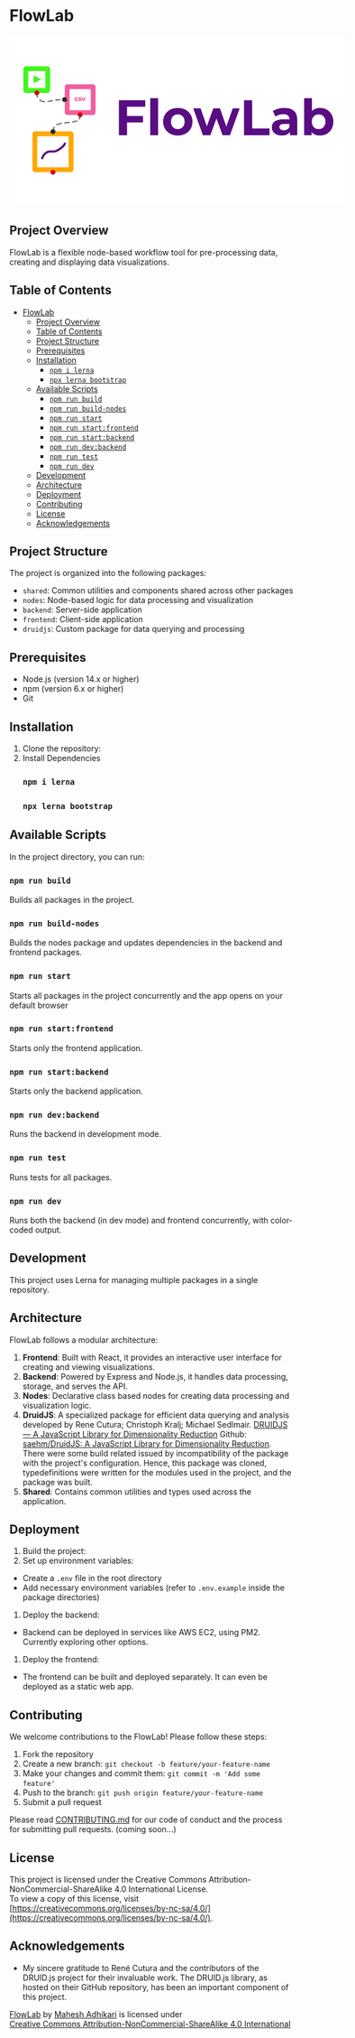 # FlowLab

<img src="./packages/frontend/src/assets/images/flowLab.png" alt="FlowLab Logo" style="max-width: 600px; height: auto;" />

## Project Overview

FlowLab is a flexible node-based workflow tool for pre-processing data, creating and displaying data visualizations.

## Table of Contents

- [FlowLab](#flowlab)
  - [Project Overview](#project-overview)
  - [Table of Contents](#table-of-contents)
  - [Project Structure](#project-structure)
  - [Prerequisites](#prerequisites)
  - [Installation](#installation)
    - [`npm i lerna`](#npm-i-lerna)
    - [`npx lerna bootstrap`](#npx-lerna-bootstrap)
  - [Available Scripts](#available-scripts)
    - [`npm run build`](#npm-run-build)
    - [`npm run build-nodes`](#npm-run-build-nodes)
    - [`npm run start`](#npm-run-start)
    - [`npm run start:frontend`](#npm-run-startfrontend)
    - [`npm run start:backend`](#npm-run-startbackend)
    - [`npm run dev:backend`](#npm-run-devbackend)
    - [`npm run test`](#npm-run-test)
    - [`npm run dev`](#npm-run-dev)
  - [Development](#development)
  - [Architecture](#architecture)
  - [Deployment](#deployment)
  - [Contributing](#contributing)
  - [License](#license)
  - [Acknowledgements](#acknowledgements)

## Project Structure

The project is organized into the following packages:

- `shared`: Common utilities and components shared across other packages
- `nodes`: Node-based logic for data processing and visualization
- `backend`: Server-side application
- `frontend`: Client-side application
- `druidjs`: Custom package for data querying and processing

## Prerequisites

- Node.js (version 14.x or higher)
- npm (version 6.x or higher)
- Git

## Installation

1. Clone the repository:
2. Install Dependencies
   ### `npm i lerna`
   ### `npx lerna bootstrap`

## Available Scripts

In the project directory, you can run:

### `npm run build`

Builds all packages in the project.

### `npm run build-nodes`

Builds the nodes package and updates dependencies in the backend and frontend packages.

### `npm run start`

Starts all packages in the project concurrently and the app opens on your default browser

### `npm run start:frontend`

Starts only the frontend application.

### `npm run start:backend`

Starts only the backend application.

### `npm run dev:backend`

Runs the backend in development mode.

### `npm run test`

Runs tests for all packages.

### `npm run dev`

Runs both the backend (in dev mode) and frontend concurrently, with color-coded output.

## Development

This project uses Lerna for managing multiple packages in a single repository.

## Architecture

FlowLab follows a modular architecture:

1. **Frontend**: Built with React, it provides an interactive user interface for creating and viewing visualizations.
2. **Backend**: Powered by Express and Node.js, it handles data processing, storage, and serves the API.
3. **Nodes**: Declarative class based nodes for creating data processing and visualization logic.
4. **DruidJS**: A specialized package for efficient data querying and analysis developed by Rene Cutura; Christoph Kralj; Michael Sedlmair. [DRUIDJS — A JavaScript Library for Dimensionality Reduction](https://doi.org/10.1109/VIS47514.2020.00029) Github: [saehm/DruidJS: A JavaScript Library for Dimensionality Reduction](https://github.com/saehm/DruidJS). There were some build related issued by incompatibility of the package with the project's configuration. Hence, this package was cloned, typedefinitions were written for the modules used in the project, and the package was built.
5. **Shared**: Contains common utilities and types used across the application.

## Deployment

1. Build the project:
2. Set up environment variables:

- Create a `.env` file in the root directory
- Add necessary environment variables (refer to `.env.example` inside the package directories)

1. Deploy the backend:

- Backend can be deployed in services like AWS EC2, using PM2. Currently exploring other options.

1. Deploy the frontend:

- The frontend can be built and deployed separately. It can even be deployed as a static web app.

## Contributing

We welcome contributions to the FlowLab! Please follow these steps:

1. Fork the repository
2. Create a new branch: `git checkout -b feature/your-feature-name`
3. Make your changes and commit them: `git commit -m 'Add some feature'`
4. Push to the branch: `git push origin feature/your-feature-name`
5. Submit a pull request

Please read [CONTRIBUTING.md](CONTRIBUTING.md) for our code of conduct and the process for submitting pull requests. (coming soon...)

## License

This project is licensed under the Creative Commons Attribution-NonCommercial-ShareAlike 4.0 International License.  
To view a copy of this license, visit [https://creativecommons.org/licenses/by-nc-sa/4.0/](https://creativecommons.org/licenses/by-nc-sa/4.0/).

## Acknowledgements

- My sincere gratitude to René Cutura and the contributors of the DRUID.js project for their invaluable work. The DRUID.js library, as hosted on their GitHub repository, has been an important component of this project.

<p xmlns:cc="http://creativecommons.org/ns#" xmlns:dct="http://purl.org/dc/terms/"><a property="dct:title" rel="cc:attributionURL" href="https://github.com/mahesh-gfx/FlowLab-Prototype">FlowLab</a> by <a rel="cc:attributionURL dct:creator" property="cc:attributionName" href="https://github.com/mahesh-gfx">Mahesh Adhikari</a> is licensed under <a href="https://creativecommons.org/licenses/by-nc-sa/4.0/?ref=chooser-v1" target="_blank" rel="license noopener noreferrer" style="display:inline-block;">Creative Commons Attribution-NonCommercial-ShareAlike 4.0 International<img style="height:22px!important;margin-left:3px;vertical-align:text-bottom;" src="https://mirrors.creativecommons.org/presskit/icons/cc.svg?ref=chooser-v1" alt=""><img style="height:22px!important;margin-left:3px;vertical-align:text-bottom;" src="https://mirrors.creativecommons.org/presskit/icons/by.svg?ref=chooser-v1" alt=""><img style="height:22px!important;margin-left:3px;vertical-align:text-bottom;" src="https://mirrors.creativecommons.org/presskit/icons/nc.svg?ref=chooser-v1" alt=""><img style="height:22px!important;margin-left:3px;vertical-align:text-bottom;" src="https://mirrors.creativecommons.org/presskit/icons/sa.svg?ref=chooser-v1" alt=""></a></p>
